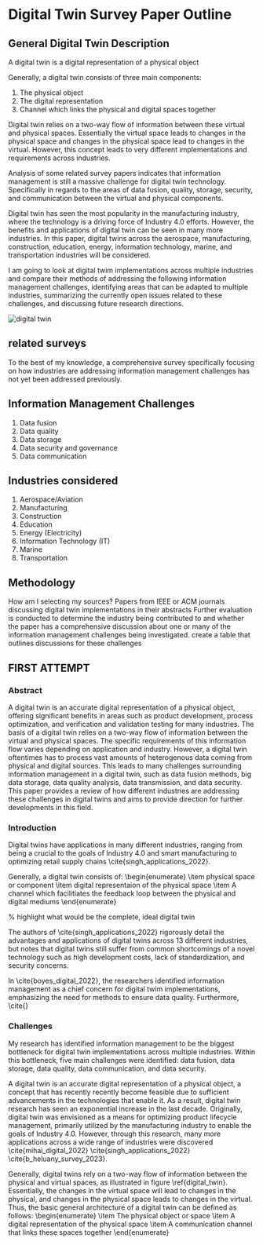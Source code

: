 # Digital Twin Survey Paper Outline

## General Digital Twin Description

A digital twin is a digital representation of a physical object

Generally, a digital twin consists of three main components:

1. The physical object
1. The digital representation
1. Channel which links the physical and digital spaces together

Digital twin relies on a two-way flow of information between these virtual and physical spaces. Essentially the virtual space leads to changes in the physical space and changes in the physical space lead to changes in the virtual. However, this concept leads to very different implementations and requirements across industries.

Analysis of some related survey papers indicates that information management is still a massive challenge for digital twin technology. Specifically in regards to the areas of data fusion, quality, storage, security, and communication between the virtual and physical components.

Digital twin has seen the most popularity in the manufacturing industry, where the technology is a driving force of Industry 4.0 efforts. However, the benefits and applications of digital twin can be seen in many more industries. In this paper, digital twins across the aerospace, manufacturing, construction, education, energy, information technology, marine, and transportation industries will be considered.

I am going to look at digital twim implementations across multiple industries and compare their methods of addressing the following information management challenges, identifying areas that can be adapted to multiple industries, summarizing the currently open issues related to these challenges, and discussing future research directions.

![digital twin](image.png)

## related surveys

To the best of my knowledge, a comprehensive survey specifically focusing on how industries are addressing information management challenges has not yet been addressed previously.

## Information Management Challenges

1. Data fusion
1. Data quality
1. Data storage
1. Data security and governance
1. Data communication

## Industries considered

1. Aerospace/Aviation
1. Manufacturing
1. Construction
1. Education
1. Energy (Electricity)
1. Information Technology (IT)
1. Marine
1. Transportation

## Methodology

How am I selecting my sources?
Papers from IEEE or ACM journals discussing digital twin implementations in their abstracts
Further evaluation is conducted to determine the industry being contributed to and whether the paper has a comprehensive discussion about one or many of the information management challenges being investigated.
create a table that outlines discussions for these challenges

## FIRST ATTEMPT

### Abstract

A digital twin is an accurate digital representation of a physical object, offering significant benefits in areas such as product development, process optimization, and verification and validation testing for many industries. The basis of a digital twin relies on a two-way flow of information between the virtual and physical spaces. The specific requirements of this information flow varies depending on application and industry. However, a digital twin oftentimes has to process vast amounts of heterogenous data coming from physical and digital sources. This leads to many challenges surrounding information management in a digital twin, such as data fusion methods, big data storage, data quality analysis, data transmission, and data security. This paper provides a review of how different industries are addressing these challenges in digital twins and aims to provide direction for further developments in this field.

### Introduction

Digital twins have applications in many different industries, ranging from being a crucial to the goals of Industry 4.0 and smart manufacturing to optimizing retail supply chains \cite{singh_applications_2022}.

Generally, a digital twin consists of:
\begin{enumerate}
\item physical space or component
\item digital representaion of the physical space
\item A channel which facilitiates the feedback loop between the physical and digital mediums
\end{enumerate}

% highlight what would be the complete, ideal digital twin

The authors of \cite{singh_applications_2022} rigorously detail the advantages and applications of digital twins across 13 different industries, but notes that digital twins still suffer from common shortcomings of a novel technology such as high development costs, lack of standardization, and security concerns.

In \cite{boyes_digital_2022}, the researchers identified information management as a chief concern for digital twim implementations, emphasizing the need for methods to ensure data quality. Furthermore, \cite{}

### Challenges

My research has identified information management to be the biggest bottleneck for digital twin implementations across multiple industries. Within this bottleneck, five main challenges were identified: data fusion, data storage, data quality, data communication, and data security.

A digital twin is an accurate digital representation of a physical object, a concept that has recently recently become feasible due to sufficient advancements in the technologies that enable it. As a result, digital twin research has seen an exponential increase in the last decade.
Originally, digital twin was envisioned as a means for optimizing product lifecycle management, primarily utilized by the manufacturing industry to enable the goals of Industry 4.0. However, through this research, many more applications across a wide range of industries were discovered \cite{mihai_digital_2022} \cite{singh_applications_2022} \cite{b_heluany_survey_2023}.

Generally, digital twins rely on a two-way flow of information between the physical and virtual spaces, as illustrated in figure \ref{digital_twin}.
Essentially, the changes in the virtual space will lead to changes in the physical, and changes in the physical space leads to changes in the virtual. Thus, the basic general architecture of a digital twin can be defined as follows:
\begin{enumerate}
\item The physical object or space
\item A digital representation of the physical space
\item A communication channel that links these spaces together
\end{enumerate}
